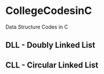 # CollegeCodesinC
Data Structure Codes in C

## DLL - Doubly Linked List

## CLL - Circular Linked List
